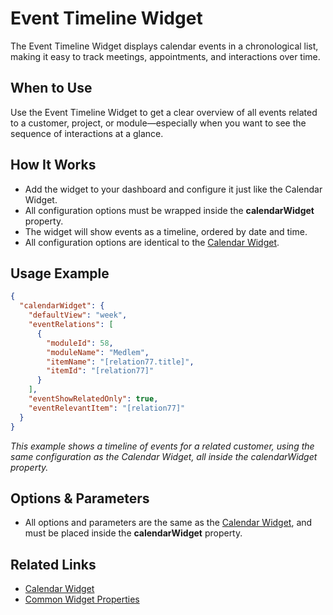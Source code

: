 # Event Timeline Widget

The Event Timeline Widget displays calendar events in a chronological list, making it easy to track meetings, appointments, and interactions over time.

## When to Use
Use the Event Timeline Widget to get a clear overview of all events related to a customer, project, or module—especially when you want to see the sequence of interactions at a glance.

## How It Works
- Add the widget to your dashboard and configure it just like the Calendar Widget.
- All configuration options must be wrapped inside the **calendarWidget** property.
- The widget will show events as a timeline, ordered by date and time.
- All configuration options are identical to the [Calendar Widget](/docs/modules/widgets/calendar).

## Usage Example

```json
{
  "calendarWidget": {
    "defaultView": "week",
    "eventRelations": [
      {
        "moduleId": 58,
        "moduleName": "Medlem",
        "itemName": "[relation77.title]",
        "itemId": "[relation77]"
      }
    ],
    "eventShowRelatedOnly": true,
    "eventRelevantItem": "[relation77]"
  }
}
```

*This example shows a timeline of events for a related customer, using the same configuration as the Calendar Widget, all inside the calendarWidget property.*

## Options & Parameters
- All options and parameters are the same as the [Calendar Widget](/docs/modules/widgets/calendar), and must be placed inside the **calendarWidget** property.

## Related Links
- [Calendar Widget](/docs/modules/widgets/calendar)
- [Common Widget Properties](/docs/modules/widgets/common-properties.md)

